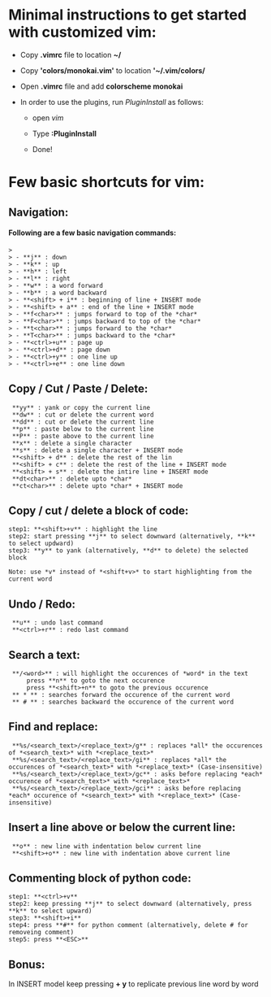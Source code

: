 # Minimal instructions to get started with customized vim:

- Copy **.vimrc** file to location **~/**

- Copy **'colors/monokai.vim'** to location **'~/.vim/colors/**

- Open **.vimrc** file and add **colorscheme monokai**

- In order to use the plugins, run *PluginInstall* as follows:
	
	- open *vim*
	
	- Type **:PluginInstall** 

	- Done!


# Few basic shortcuts for vim:

## Navigation:
#### Following are a few basic navigation commands:
	>
	> - **j** : down
	> - **k** : up
	> - **h** : left
	> - **l** : right
	> - **w** : a word forward
	> - **b** : a word backward
	> - **<shift> + i** : beginning of line + INSERT mode
	> - **<shift> + a** : end of the line + INSERT mode
	> - **f<char>** : jumps forward to top of the *char* 
	> - **F<char>** : jumps backward to top of the *char* 
	> - **t<char>** : jumps forward to the *char* 
	> - **T<char>** : jumps backward to the *char* 
	> - **<ctrl>+u** : page up 
	> - **<ctrl>+d** : page down
	> - **<ctrl>+y** : one line up
	> - **<ctrl>+e** : one line down


## Copy / Cut / Paste / Delete:

	 **yy** : yank or copy the current line
	 **dw** : cut or delete the current word
	 **dd** : cut or delete the current line
	 **p** : paste below to the current line
	 **P** : paste above to the current line
	 **x** : delete a single character
	 **s** : delete a single character + INSERT mode
	 **<shift> + d** : delete the rest of the lin
	 **<shift> + c** : delete the rest of the line + INSERT mode
	 **<shift> + s** : delete the intire line + INSERT mode
	 **dt<char>** : delete upto *char*
	 **ct<char>** : delete upto *char* + INSERT mode


## Copy / cut / delete a block of code:

	step1: **<shift>+v** : highlight the line
	step2: start pressing **j** to select downward (alternatively, **k** to select updward)
	step3: **y** to yank (alternatively, **d** to delete) the selected block
	
	Note: use *v* instead of *<shift+v>* to start highlighting from the current word


## Undo / Redo:

	 **u** : undo last command
	 **<ctrl>+r** : redo last command


## Search a text:
	 **/<word>** : will highlight the occurences of *word* in the text
		 press **n** to goto the next occurence
		 press **<shift>+n** to goto the previous occurence
	 ** * ** : searches forward the occurence of the current word	
	 ** # ** : searches backward the occurence of the current word	


## Find and replace:

	 **%s/<search_text>/<replace_text>/g** : replaces *all* the occurences of *<search_text>* with *<replace_text>*
	 **%s/<search_text>/<replace_text>/gi** : replaces *all* the occurences of *<search_text>* with *<replace_text>* (Case-insensitive)
	 **%s/<search_text>/<replace_text>/gc** : asks before replacing *each* occurence of *<search_text>* with *<replace_text>*
	 **%s/<search_text>/<replace_text>/gci** : asks before replacing *each* occurence of *<search_text>* with *<replace_text>* (Case-insensitive)


## Insert a line above or below the current line:

	 **o** : new line with indentation below current line
	 **<shift>+o** : new line with indentation above current line


## Commenting block of python code:
	step1: **<ctrl>+v**
	step2: keep pressing **j** to select downward (alternatively, press **k** to select upward)
	step3: **<shift>+i**
	step4: press **#** for python comment (alternatively, delete # for removeing comment)
	step5: press **<ESC>**	


## Bonus:

In INSERT model keep pressing **<ctrl> + y** to replicate previous line word by word
